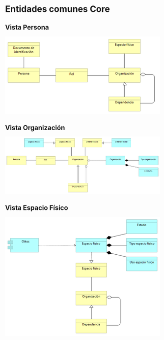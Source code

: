 
# Entidades comunes Core

## Vista Persona
![entorno](imagenes/vista_persona.png "persona")


## Vista Organización
![organizacion](imagenes/vista_organizacion.png "organización")


## Vista Espacio Físico
![espacios](imagenes/vista_espacio_fisico.png "epacios fisicos")

